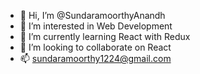 - 👋 Hi, I’m @SundaramoorthyAnandh
- 👀 I’m interested in Web Development
- 🌱 I’m currently learning React with Redux
- 💞️ I’m looking to collaborate on React
- 📫 sundaramoorthy1224@gmail.com

<!---
SundaramoorthyAnandh/SundaramoorthyAnandh is a ✨ special ✨ repository because its `README.md` (this file) appears on your GitHub profile.
You can click the Preview link to take a look at your changes.
--->
